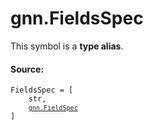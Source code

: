 <div itemscope itemtype="http://developers.google.com/ReferenceObject">
<meta itemprop="name" content="gnn.FieldsSpec" />
<meta itemprop="path" content="Stable" />
</div>

# gnn.FieldsSpec

<!-- Insert buttons and diff -->
This symbol is a **type alias**.

#### Source:

<pre class="devsite-click-to-copy prettyprint lang-py tfo-signature-link">
<code>FieldsSpec = <class 'Mapping'>[
    str,
    <a href="../gnn/FieldSpec.md"><code>gnn.FieldSpec</code></a>
]
</code></pre>



<!-- Placeholder for "Used in" -->
